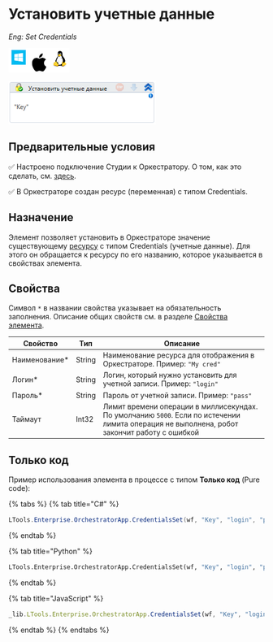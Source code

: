 # Установить учетные данные

*Eng: Set Credentials*

![](<../../../../.gitbook/assets/image (100) (1) (1) (1) (1) (1) (1) (1) (1) (13).png>)

![](<../../../../.gitbook/assets/image (342).png>)

## Предварительные условия

:white_check_mark: Настроено подключение Студии к Оркестратору. О том, как это сделать, см. [здесь](https://docs.primo-rpa.ru/primo-rpa/primo-studio/settings#orkestrator).

:white_check_mark: В Оркестраторе создан ресурс (переменная) с типом Credentials. 

## Назначение

Элемент позволяет установить в Оркестраторе значение существующему [ресурсу](https://docs.primo-rpa.ru/primo-rpa/orchestrator/basics/assets) с типом Credentials (учетные данные). Для этого он обращается к ресурсу по его названию, которое указывается в свойствах элемента.


## Свойства
Символ `*` в названии свойства указывает на обязательность заполнения. Описание общих свойств см. в разделе [Свойства элемента](https://docs.primo-rpa.ru/primo-rpa/primo-studio/process/elements#svoistva-elementa).

| Свойство       | Тип    | Описание                                                                                                     |
| -------------- | ------ | ------------------------------------------------------------------------------------------------------------ |
| Наименование\* | String | Наименование ресурса для отображения в Оркестраторе. Пример: `"My cred"`                                     |
| Логин\*        | String | Логин, который нужно установить для учетной записи. Пример: `"login"`                                        |
| Пароль\*       | String | Пароль от учетной записи. Пример: `"pass"`                                                                   |
| Таймаут        | Int32  | Лимит времени операции в миллисекундах. По умолчанию `5000`. Если по истечении лимита операция не выполнена, робот закончит работу с ошибкой |

## Только код
Пример использования элемента в процессе с типом **Только код** (Pure code):

{% tabs %}
{% tab title="C#" %}
```csharp
LTools.Enterprise.OrchestratorApp.CredentialsSet(wf, "Key", "login", "password");
```
{% endtab %}

{% tab title="Python" %}
```python
LTools.Enterprise.OrchestratorApp.CredentialsSet(wf, "Key", "login", "password")
```
{% endtab %}

{% tab title="JavaScript" %}
```javascript
_lib.LTools.Enterprise.OrchestratorApp.CredentialsSet(wf, "Key", "login", "password");
```
{% endtab %}
{% endtabs %}
